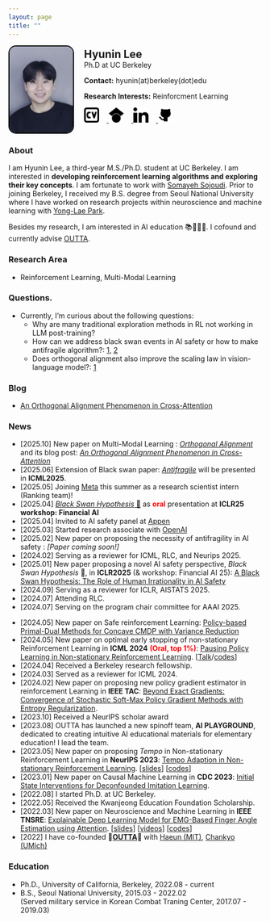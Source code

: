 ```yaml
---
layout: page
title: ""
---
```


<div style="display: flex; align-items: center;">
  <img src="/assets/IMG_0790.jpeg" alt="Hyunin Lee" style="width: 25%; height: auto; border: 2px solid black; border-radius: 15px; margin-right: 20px;">
  <div>
    <h2 style="margin: 0;">Hyunin Lee</h2>
    <p style="margin: 0;">Ph.D at UC Berkeley</p>
    <p><strong>Contact:</strong> hyunin(at)berkeley(dot)edu</p>
    <p><strong>Research Interests:</strong> Reinforcment Learning </p>
    <p>
      <a href="./assets/CV_update.pdf" target="_blank">
        <img src="/assets/CV2.svg" alt="CV" style="width: auto; height: 30px; margin-right: 15px;">
      </a>
      <a href="https://scholar.google.com/citations?user=kHTDu1YAAAAJ&hl=en" target="_blank">
        <img src="/assets/googlescholar.svg" alt="Google Scholar" style="width: auto; height: 30px; margin-right: 15px;">
      </a>
      <a href="https://kr.linkedin.com/in/hyunin-lee-539b641b1" target="_blank">
        <img src="/assets/linkedin.svg" alt="LinkedIn" style="width: auto; height: 30px; margin-right: 15px;">
      </a>
      <a href="https://github.com/hyunin-lee" target="_blank">
        <img src="/assets/github.svg" alt="GitHub" style="width: auto; height: 30px;">
      </a>
    </p>
  </div>
</div>

<!-- 
    <p>
      <a href="https://scholar.google.com/citations?user=kHTDu1YAAAAJ&hl=en">Google Scholar</a> /
      <a href="https://kr.linkedin.com/in/hyunin-lee-539b641b1">LinkedIn</a> /
      <a href="https://github.com/hyunin-lee">GitHub</a>
    </p>
-->


<!--
<div style="display: flex; align-items: center;">
  <div style="width: 30%; height: auto; overflow: hidden; border: 2px solid black; border-radius: 15px; display: flex; justify-content: center; align-items: center;">
    <img src="/assets/hyunin2.jpg" alt="Hyunin Lee" style="width: 100%; height: auto; object-fit: cover;">
  </div>
  <div style="margin-left: 20px;">
    <h2 style="margin: 0;">Hyunin Lee</h2>
    <p style="margin: 0;">Ph.D at UC Berkeley & co-founder of OUTTA </p>
    <p><strong>Contact:</strong> hyunin(at)berkeley(dot)edu</p>
    <p><strong>Research Interests:</strong> Reinforcment Learning </p>
  </div>
</div>
-->
### About
I am Hyunin Lee, a third-year M.S./Ph.D. student at UC Berkeley. I am interested in **developing reinforcement learning algorithms and exploring their key concepts**. I am fortunate to work with [Somayeh Sojoudi](https://people.eecs.berkeley.edu/~sojoudi/index.html). Prior to joining Berkeley, I received my B.S. degree from Seoul National University where I have worked on research projects within neuroscience and machine learning with [Yong-Lae Park](https://softrobotics.snu.ac.kr/). 

Besides my research, I am interested in AI education 📚👩🏻‍💻. I cofound and currently advise [OUTTA](https://outta.ai/).

<!--
### Research questions
* Identifying Challenges Beyond Scaling: What fundamental problems remain unsolvable despite scaling up models and data?
* Human-Centered AI Representation: How can we translate intangible challenges from human environments into tractable decision-making formulations?
-->
### Research Area
* Reinforcement Learning, Multi-Modal Learning

### Questions.
* Currently, I’m curious about the following questions:
  * Why are many traditional exploration methods in RL not working in LLM post-training?
  * How can we address black swan events in AI safety or how to make antifragile algorithm?: [1](https://arxiv.org/pdf/2407.18422), [2](https://openreview.net/pdf?id=WpePuya3Ki)
  * Does orthogonal alignment also improve the scaling law in vision-language model?: [1](https://arxiv.org/abs/2510.09435)

### Blog
 * [An Orthogonal Alignment Phenomenon in Cross-Attention](https://hyunin-lee.github.io/An-Orthogonal-Alignment-Phenomenon-in-Cross-Attention/)

### News 
* [2025.10] New paper on Multi-Modal Learning : [*Orthogonal Alignment*](https://arxiv.org/abs/2510.09435) and its blog post: [*An Orthogonal Alignment Phenomenon in Cross-Attention*](https://hyunin-lee.github.io/An-Orthogonal-Alignment-Phenomenon-in-Cross-Attention/)
* [2025.06] Extension of Black swan paper: [*Antifragile*](https://openreview.net/pdf?id=WpePuya3Ki) will be presented in **ICML2025**.
* [2025.05] Joining [Meta](https://ai.meta.com/) this summer as a research scientist intern (Ranking team)!
* [2025.04] [*Black Swan Hypothesis* 🦢](https://arxiv.org/pdf/2407.18422) as <span style="color:red;"><b>oral</b></span> presentation at **ICLR25 workshop: Financial AI**
* [2025.04] Invited to AI safety panel at [Appen](https://www.appen.com/)
* [2025.03] Started research associate with [OpenAI](https://openai.com/safety/)
* [2025.02] New paper on proposing the necessity of antifragility in AI safety : *[Paper coming soon!]*
* [2024.02] Serving as a reviewer for ICML, RLC, and Neurips 2025.
* [2025.01] New paper proposing a novel AI safety perspective, *Black Swan Hypothesis* 🦢, in **ICLR2025** (& workshop: Financial AI 25): [A Black Swan Hypothesis: The Role of Human Irrationality in AI Safety](https://arxiv.org/pdf/2407.18422)
* [2024.09] Serving as a reviewer for ICLR, AISTATS 2025.
* [2024.07] Attending RLC.
* [2024.07] Serving on the program chair committee for AAAI 2025.  
<!-- * [2024.07] New paper on reinforcement Learning: [A Black Swan Hypothesis: The Role of Human Irrationality in AI Safetys](./assets/blackswanHumanMDP.pdf) -->
* [2024.05] New paper on Safe reinforcement Learning: [Policy-based Primal-Dual Methods for Concave CMDP with Variance Reduction](./assets/convexCMDP.pdf)
* [2024.05] New paper on optimal early stopping of non-stationary Reinforcement Learning in **ICML 2024** <span style="color:red;"><b>(Oral, top 1%)</b></span>: [Pausing Policy Learning in Non-stationary Reinforcement Learning](./assets/ICML2024RL_hyunin.pdf). [[Talk](https://icml.cc/virtual/2024/session/35272)/[codes](https://github.com/hyunin-lee/ForecasterSAC)]
* [2024.04] Received a Berkeley research fellowship.
* [2024.03] Served as a reviewer for ICML 2024.
* [2024.02] New paper on proposing new policy gradient estimator in reinforcement Learning in **IEEE TAC**: [Beyond Exact Gradients: Convergence of Stochastic
Soft-Max Policy Gradient Methods with Entropy Regularization](./assets/TAC_Entropy_SPG.pdf).
* [2023.10] Received a NeurIPS scholar award
* [2023.08] OUTTA has launched a new spinoff team, **AI PLAYGROUND**, dedicated to creating intuitive AI educational materials for elementary education! I lead the team. 
* [2023.05] New paper on proposing *Tempo* in Non-stationary Reinforcement Learning in **NeurIPS 2023**: [Tempo Adaption in Non-stationary Reinforcement Learning](./assets/TempoAdaption_NSRL.pdf). [[slides](./assets/TempoAdaption_NSRL_slides.pdf)] [[codes](https://github.com/hyunin-lee/TempoRL)]
* [2023.01] New paper on Causal Machine Learning in **CDC 2023**: [Initial State Interventions for Deconfounded Imitation Learning](https://sam.pfrommer.us/wp-content/uploads/2023/03/main.pdf).
* [2022.08] I started Ph.D. at UC Berkeley.
* [2022.05] Received the Kwanjeong Education Foundation Scholarship.
* [2022.03] New paper on Neuroscience and Machine Learning in **IEEE TNSRE**: [Explainable Deep Learning Model for EMG-Based Finger Angle Estimation using Attention](https://ieeexplore.ieee.org/stamp/stamp.jsp?tp=&arnumber=9829861). [[slides](./assets/Explainable_EMG.pdf)] [[videos](https://www.youtube.com/watch?v=yYV5koXMPzo)] [[codes](https://github.com/hyunin-lee/AttentionEMG)]
* [2022] I have co-founded 🚀[**OUTTA**](https://outta.ai/)🚀 with [Haeun (MIT)](https://www.linkedin.com/in/david-ha-eun-kang-78b932132/), [Chankyo (UMich)](https://www.linkedin.com/in/chankyo-kim-603592238/)

### Education 
* Ph.D., University of California, Berkeley, 2022.08 - current
* B.S., Seoul National University, 2015.03 - 2022.02  
  (Served military service in Korean Combat Traning Center, 2017.07 - 2019.03)


